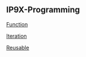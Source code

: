 ## IP9X-Programming
[Function](https://github.com/zion86/IP9X-Programming/tree/master/Function)

[Iteration](https://github.com/zion86/IP9X-Programming/tree/master/Iteration)

[Reusable](https://github.com/zion86/IP9X-Programming/tree/master/Reusable)
